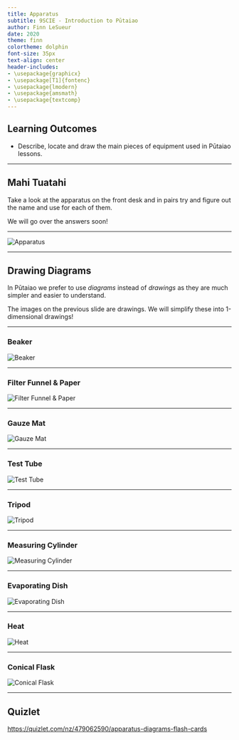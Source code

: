 ```yaml
---
title: Apparatus
subtitle: 9SCIE - Introduction to Pūtaiao
author: Finn LeSueur
date: 2020
theme: finn
colortheme: dolphin
font-size: 35px
text-align: center
header-includes:
- \usepackage{graphicx}
- \usepackage[T1]{fontenc}
- \usepackage{lmodern}
- \usepackage{amsmath}
- \usepackage{textcomp}
---
```


## Learning Outcomes

- Describe, locate and draw the main pieces of equipment used in Pūtaiao lessons.

---

## Mahi Tuatahi

Take a look at the apparatus on the front desk and in pairs try and figure out the name and use for each of them.

We will go over the answers soon!

---

![Apparatus](../assets/2-apparatus.jpg)

---

## Drawing Diagrams

In Pūtaiao we prefer to use _diagrams_ instead of _drawings_ as they are much simpler and easier to understand.

The images on the previous slide are drawings. We will simplify these into 1-dimensional drawings!

---

### Beaker

![Beaker](../assets/2-beaker.jpg)

---

### Filter Funnel & Paper

![Filter Funnel & Paper](../assets/2-filter-funnel.jpg)

---

### Gauze Mat

![Gauze Mat](../assets/2-gauze-mat.jpg)

---

### Test Tube

![Test Tube](../assets/2-test-tube.png)

---

### Tripod

![Tripod](../assets/2-tripod.gif)

---

### Measuring Cylinder

![Measuring Cylinder](../assets/2-measuring-cylinder.gif)

---

### Evaporating Dish

![Evaporating Dish](../assets/2-evaporating-dish.jpg)

---

### Heat

![Heat](../assets/2-heat.png)

---

### Conical Flask

![Conical Flask](../assets/2-conical-flask.jpg)

---

## Quizlet

https://quizlet.com/nz/479062590/apparatus-diagrams-flash-cards

